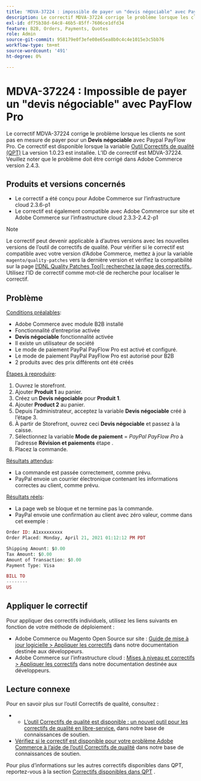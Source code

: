 ```yaml
---
title: 'MDVA-37224 : impossible de payer un "devis négociable" avec PayFlow Pro'
description: Le correctif MDVA-37224 corrige le problème lorsque les clients ne sont pas en mesure de payer un **devis négociable** avec Paypal PayFlow Pro. Ce correctif est disponible lorsque l’[outil de correctifs de qualité (QPT)](https://devdocs.magento.com/guides/v2.4/comp-mgr/patching.html#mqp) 1.0.23 est installé. L’ID de correctif est MDVA-37224. Veuillez noter que le problème doit être corrigé dans Adobe Commerce version 2.4.3.
exl-id: df75b38d-64c8-46b5-85ff-7606ce1dfd34
feature: B2B, Orders, Payments, Quotes
role: Admin
source-git-commit: 958179e0f3efe08e65ea8b0c4c4e1015e3c5bb76
workflow-type: tm+mt
source-wordcount: '491'
ht-degree: 0%

---
```


# MDVA-37224 : Impossible de payer un &quot;devis négociable&quot; avec PayFlow Pro

Le correctif MDVA-37224 corrige le problème lorsque les clients ne sont pas en mesure de payer pour un **Devis négociable** avec Paypal PayFlow Pro. Ce correctif est disponible lorsque la variable [Outil Correctifs de qualité (QPT)](https://devdocs.magento.com/guides/v2.4/comp-mgr/patching.html#mqp) La version 1.0.23 est installée. L’ID de correctif est MDVA-37224. Veuillez noter que le problème doit être corrigé dans Adobe Commerce version 2.4.3.

## Produits et versions concernés

* Le correctif a été conçu pour Adobe Commerce sur l’infrastructure cloud 2.3.6-p1
* Le correctif est également compatible avec Adobe Commerce sur site et Adobe Commerce sur l’infrastructure cloud 2.3.3-2.4.2-p1

>[!NOTE]
>
>Le correctif peut devenir applicable à d’autres versions avec les nouvelles versions de l’outil de correctifs de qualité. Pour vérifier si le correctif est compatible avec votre version d’Adobe Commerce, mettez à jour la variable `magento/quality-patches` vers la dernière version et vérifiez la compatibilité sur la page [[!DNL Quality Patches Tool]: recherchez la page des correctifs.](https://devdocs.magento.com/quality-patches/tool.html#patch-grid). Utilisez l’ID de correctif comme mot-clé de recherche pour localiser le correctif.

## Problème

<u>Conditions préalables</u>:

* Adobe Commerce avec module B2B installé
* Fonctionnalité d’entreprise activée
* **Devis négociable** fonctionnalité activée
* Il existe un utilisateur de société
* Le mode de paiement PayPal PayFlow Pro est activé et configuré.
* Le mode de paiement PayPal PayFlow Pro est autorisé pour B2B
* 2 produits avec des prix différents ont été créés

<u>Étapes à reproduire</u>:

1. Ouvrez le storefront.
1. Ajouter **Produit 1** au panier.
1. Créez un **Devis négociable** pour **Produit 1**.
1. Ajouter **Product 2** au panier.
1. Depuis l’administrateur, acceptez la variable **Devis négociable** créé à l’étape 3.
1. À partir de Storefront, ouvrez ceci **Devis négociable** et passez à la caisse.
1. Sélectionnez la variable **Mode de paiement** = *PayPal PayFlow Pro* à l’adresse **Révision et paiements** étape .
1. Placez la commande.

<u>Résultats attendus</u>:

* La commande est passée correctement, comme prévu.
* PayPal envoie un courrier électronique contenant les informations correctes au client, comme prévu.

<u>Résultats réels</u>:

* La page web se bloque et ne termine pas la commande.
* PayPal envoie une confirmation au client avec zéro valeur, comme dans cet exemple :

```php
Order ID: A1xxxxxxxxx
Order Placed: Monday, April 21, 2021 01:12:12 PM PDT

Shipping Amount: $0.00
Tax Amount: $0.00
Amount of Transaction: $0.00
Payment Type: Visa

BILL TO
--------
US
```


## Appliquer le correctif

Pour appliquer des correctifs individuels, utilisez les liens suivants en fonction de votre méthode de déploiement :

* Adobe Commerce ou Magento Open Source sur site : [Guide de mise à jour logicielle > Appliquer les correctifs](https://devdocs.magento.com/guides/v2.4/comp-mgr/patching/mqp.html) dans notre documentation destinée aux développeurs.
* Adobe Commerce sur l’infrastructure cloud : [Mises à niveau et correctifs > Appliquer les correctifs](https://devdocs.magento.com/cloud/project/project-patch.html) dans notre documentation destinée aux développeurs.

## Lecture connexe

Pour en savoir plus sur l’outil Correctifs de qualité, consultez :

* 
   * [L’outil Correctifs de qualité est disponible : un nouvel outil pour les correctifs de qualité en libre-service.](/help/announcements/adobe-commerce-announcements/magento-quality-patches-released-new-tool-to-self-serve-quality-patches.md) dans notre base de connaissances de soutien.
* [Vérifiez si le correctif est disponible pour votre problème Adobe Commerce à l’aide de l’outil Correctifs de qualité](/help/support-tools/patches-available-in-qpt-tool/check-patch-for-magento-issue-with-magento-quality-patches.md) dans notre base de connaissances de soutien.

Pour plus d’informations sur les autres correctifs disponibles dans QPT, reportez-vous à la section [Correctifs disponibles dans QPT](https://support.magento.com/hc/en-us/sections/360010506631-Patches-available-in-MQP-tool-) .
